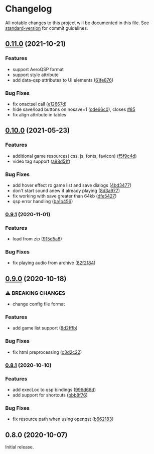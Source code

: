 # Changelog

All notable changes to this project will be documented in this file. See [standard-version](https://github.com/conventional-changelog/standard-version) for commit guidelines.

## [0.11.0](https://github.com/QSPFoundation/qspider/compare/v0.10.0...v0.11.0) (2021-10-21)

### Features

- support AeroQSP format
- support style attribute
- add data-qsp attributes to UI elements ([61fe876](https://github.com/QSPFoundation/qspider/commit/61fe876f6d5db4912cb5ad6a0a7d8d19753326f8))

### Bug Fixes

- fix onactsel call ([e12667d](https://github.com/QSPFoundation/qspider/commit/e12667dc6f67943d72782339b0b2ebf02249c180))
- hide save/load buttons on nosave=1 ([cde66c0](https://github.com/QSPFoundation/qspider/commit/cde66c0ee8e2597661e81079f6babad277c759e6)), closes [#85](https://github.com/QSPFoundation/qspider/issues/85)
- fix align attribute in tables

## [0.10.0](https://github.com/QSPFoundation/qspider/compare/v0.9.1...v0.10.0) (2021-05-23)

### Features

- additional game resources( css, js, fonts, favicon) ([f5f9c4d](https://github.com/QSPFoundation/qspider/commit/f5f9c4d1e8a01e0f0e30bd596c328bda7e7b0ec6))
- video tag support ([a88d51f](https://github.com/QSPFoundation/qspider/commit/a88d51f322c2936a87e4eed9d337d09fa91bd3a2))

### Bug Fixes

- add hover effect ro game list and save dialogs ([4bd3477](https://github.com/QSPFoundation/qspider/commit/4bd3477f72f1863783fcef4d2d353b7d74211457))
- don't start sound anew if already playing ([8d3a977](https://github.com/QSPFoundation/qspider/commit/8d3a977fa21a9eb9f0a9ce2e072d6b18339fc9b8))
- fix working with save greater than 64kb ([dfe5427](https://github.com/QSPFoundation/qspider/commit/dfe54271454646e7c729404fb89dd01e71680ef1))
- qsp error handling ([ba1b456](https://github.com/QSPFoundation/qspider/commit/ba1b45627caf8a6c8a418119b0253c02f97ab385))

### [0.9.1](https://github.com/QSPFoundation/qspider/compare/v0.9.0...v0.9.1) (2020-11-01)

### Features

- load from zip ([915d5a8](https://github.com/QSPFoundation/qspider/commit/915d5a8c404b0505ce74386c1fe07b549ce175fa))

### Bug Fixes

- fix playing audio from archive ([82f2184](https://github.com/QSPFoundation/qspider/commit/82f2184afc244bb035c95ff035c13a144109f736))

## [0.9.0](https://github.com/QSPFoundation/qspider/compare/v0.8.1...v0.9.0) (2020-10-18)

### ⚠ BREAKING CHANGES

- change config file format

### Features

- add game list support ([8d2fffb](https://github.com/QSPFoundation/qspider/commit/8d2fffb63546c2bfa50d56a9c61b1286f4bb509c))

### Bug Fixes

- fix html preprocessing ([c3d2c22](https://github.com/QSPFoundation/qspider/commit/c3d2c22ff0ba2cb669b72cc26075094c583ee3bf))

### [0.8.1](https://github.com/QSPFoundation/qspider/compare/v0.8.0...v0.8.1) (2020-10-10)

### Features

- add execLoc to qsp bindings ([996d66d](https://github.com/QSPFoundation/qspider/commit/996d66d562a96c0332346d4a2ee7830553b6edc1))
- add support for shortcuts ([bbb8f76](https://github.com/QSPFoundation/qspider/commit/bbb8f764f2be5c76c66f1508d4845d1f68e3bd46))

### Bug Fixes

- fix resource path when using openqst ([b662183](https://github.com/QSPFoundation/qspider/commit/b662183aaa37b926fcf7d24f97fe4f46b5c14201))

## 0.8.0 (2020-10-07)

Initial release.
